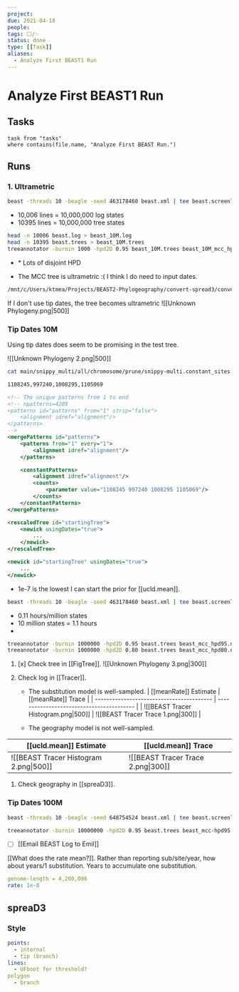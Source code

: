 ```yaml
---
project:
due: 2021-04-18
people:
tags: ⬜/✨  
status: done
type: [[Task]]
aliases:
  - Analyze First BEAST1 Run
---
```


# Analyze First BEAST1 Run

## Tasks

```dataview
task from "tasks"
where contains(file.name, "Analyze First BEAST Run.")
```

## Runs

### 1. Ultrametric

```bash
beast -threads 10 -beagle -seed 463178460 beast.xml | tee beast.screenlog
```


- 10,006 lines = 10,000,000 log states
- 10395 lines = 10,000,000 tree states

```bash
head -n 10006 beast.log > beast_10M.log
head -n 10395 beast.trees > beast_10M.trees
treeannotator -burnin 1000 -hpd2D 0.95 beast_10M.trees beast_10M_mcc_hpd95.nex
```

- \* Lots of disjoint HPD

- The MCC tree is ultrametric :( I think I do need to input dates.

```bash
/mnt/c/Users/ktmea/Projects/BEAST2-Phylogeography/convert-spread3/convert-spread3.sh
```

If I don't use tip dates, the tree becomes ultrametric
![[Unknown Phylogeny.png|500]]

### Tip Dates 10M

Using tip dates does seem to be promising in the test tree.

![[Unknown Phylogeny 2.png|500]]

```bash
cat main/snippy_multi/all/chromosome/prune/snippy-multi.constant_sites.txt

1108245,997240,1008295,1105069
```

```xml
<!-- The unique patterns from 1 to end                                       -->
<!-- npatterns=4209
<patterns id="patterns" from="1" strip="false">
	<alignment idref="alignment"/>
</patterns>
-->
<mergePatterns id="patterns">
	<patterns from="1" every="1">
		<alignment idref="alignment"/>
	</patterns>

	<constantPatterns>
		<alignment idref="alignment"/>
		<counts>
			<parameter value="1108245 997240 1008295 1105069"/>
		</counts>
	</constantPatterns>
</mergePatterns>
```

```xml
<rescaledTree id="startingTree">
	<newick usingDates="true">
		...
	</newick>
</rescaledTree>		

<newick id="startingTree" usingDates="true">
	...
</newick>
```

- 1e-7 is the lowest I can start the prior for [[ucld.mean]].

```bash
beast -threads 10 -beagle -seed 463178460 beast.xml | tee beast.screenlog
```

- 0.11 hours/million states
- 10 million states = 1.1 hours
- 
```bash
treeannotator -burnin 1000000 -hpd2D 0.95 beast.trees beast_mcc_hpd95.nex
treeannotator -burnin 1000000 -hpd2D 0.80 beast.trees beast_mcc_hpd80.nex
```

1. [x] Check tree in [[FigTree]].
	![[Unknown Phylogeny 3.png|300]]
1. Check log in [[Tracer]].

	- The substitution model is well-sampled.
| [[meanRate]] Estimate                     | [[meanRate]] Trace                        |
| ----------------------------------------- | ----------------------------------------- |
| ![[BEAST Tracer Histogram.png\|500]] | ![[BEAST Tracer Trace 1.png\|300]] |

	- The geography model is not well-sampled.
	
| [[ucld.mean]] Estimate                    | [[ucld.mean]] Trace                       |
| ----------------------------------------- | ----------------------------------------- |
| ![[BEAST Tracer Histogram 2.png\|500]] | ![[BEAST Tracer Trace 2.png\|300]] |

1. Check geography in [[spreaD3]].

### Tip Dates 100M

```bash
beast -threads 10 -beagle -seed 648754524 beast.xml | tee beast.screenlog
```

```bash
treeannotator -burnin 10000000 -hpd2D 0.95 beast.trees beast_mcc-hpd95.nex
```

- [ ] [[Email BEAST Log to Emil]]

[[What does the rate mean?]]. Rather than reporting sub/site/year, how about years/1 substitution. Years to accumulate one substitution.

```yaml
genome-length = 4,200,000
rate: 1e-8
```

## spreaD3

### Style

```yaml
points:
  - internal
  - tip (branch)
lines:
  - UFboot for threshold?
polygon
  - branch
```